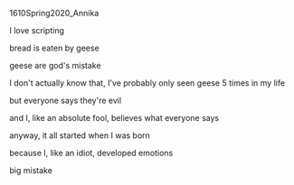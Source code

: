 1610Spring2020_Annika

I love scripting

bread is eaten by geese

geese are god's mistake

I don't actually know that, I've probably only seen geese 5 times in my life

but everyone says they're evil

and I, like an absolute fool, believes what everyone says

anyway, it all started when I was born

because I, like an idiot, developed emotions

big mistake